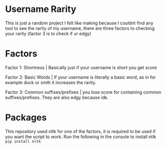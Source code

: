 # Username Rarity
This is just a random project I felt like making because I couldnt find any tool to see the rarity of my username, there are three factors to checking your rarity (factor 3 is to check if ur edgy)
# Factors
Factor 1: Shortness | Basically just if your username is short you get score

Factor 2: Basic Words | If your username is literally a basic word, as in for example duck or smth it increases the rarity.

Factor 3: Common suffixes/prefixes | you lose score for containing common suffixes/prefixes. They are also edgy because idk.

# Packages
This repository used nltk for one of the factors, it is required to be used if you want the script to work.
Run the following in the console to install ntlk `pip install nltk`
